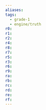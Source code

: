 ```yaml
---
aliases:
tags:
  - grade-1
  - engine/truth
r0:
r1:
r2:
r4:
r8:
r7:
r5:
r3:
r6:
r9:
ra:
rb:
rc:
rd:
re:
rf:
---
```

